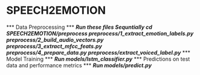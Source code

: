 # SPEECH2EMOTION
*** Data Preprocessing ***
***Run these files Sequntially
   cd SPEECH2EMOTION/preprocess
   preprocess/1_extract_emotion_labels.py  
   preprocess/2_build_audio_vectors.py  
   preprocess/3_extract_mfcc_feats.py  
   preprocess/4_prepare_data.py
   preprocess/extract_voiced_label.py***
*** Model Training ***
***Run models/lstm_classifier.py***
*** Predictions on test data and performance metrics ***
***Run models/predict.py***

